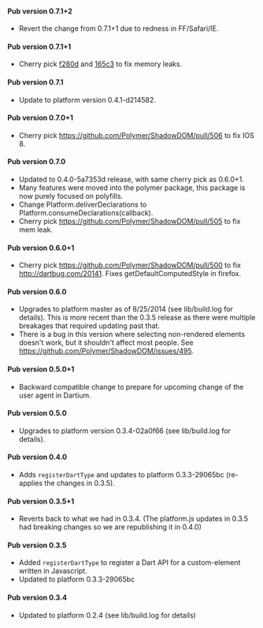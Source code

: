 #### Pub version 0.7.1+2
  * Revert the change from 0.7.1+1 due to redness in FF/Safari/IE.

#### Pub version 0.7.1+1
  * Cherry pick [f280d](https://github.com/Polymer/ShadowDOM/commit/f280d) and
    [165c3](https://github.com/Polymer/CustomElements/commit/165c3) to fix
    memory leaks.

#### Pub version 0.7.1
  * Update to platform version 0.4.1-d214582.

#### Pub version 0.7.0+1
  * Cherry pick https://github.com/Polymer/ShadowDOM/pull/506 to fix IOS 8.

#### Pub version 0.7.0
  * Updated to 0.4.0-5a7353d release, with same cherry pick as 0.6.0+1.
  * Many features were moved into the polymer package, this package is now
    purely focused on polyfills.
  * Change Platform.deliverDeclarations to 
    Platform.consumeDeclarations(callback).
  * Cherry pick https://github.com/Polymer/ShadowDOM/pull/505 to fix mem leak.

#### Pub version 0.6.0+1
  * Cherry pick https://github.com/Polymer/ShadowDOM/pull/500 to fix
    http://dartbug.com/20141. Fixes getDefaultComputedStyle in firefox.

#### Pub version 0.6.0
  * Upgrades to platform master as of 8/25/2014 (see lib/build.log for details).
    This is more recent than the 0.3.5 release as there were multiple breakages
    that required updating past that.
  * There is a bug in this version where selecting non-rendered elements doesn't
    work, but it shouldn't affect most people. See 
    https://github.com/Polymer/ShadowDOM/issues/495.

#### Pub version 0.5.0+1
  * Backward compatible change to prepare for upcoming change of the user agent
    in Dartium.

#### Pub version 0.5.0
  * Upgrades to platform version 0.3.4-02a0f66 (see lib/build.log for details).

#### Pub version 0.4.0
  * Adds `registerDartType` and updates to platform 0.3.3-29065bc
    (re-applies the changes in 0.3.5).

#### Pub version 0.3.5+1
  * Reverts back to what we had in 0.3.4. (The platform.js updates in 0.3.5 had
    breaking changes so we are republishing it in 0.4.0)

#### Pub version 0.3.5
  * Added `registerDartType` to register a Dart API for a custom-element written
    in Javascript.
  * Updated to platform 0.3.3-29065bc

#### Pub version 0.3.4
  * Updated to platform 0.2.4 (see lib/build.log for details)
